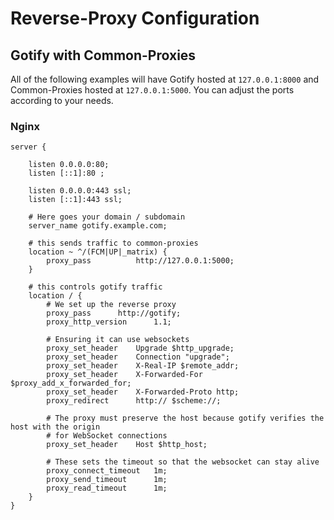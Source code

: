 # Reverse-Proxy Configuration

## Gotify with Common-Proxies

All of the following examples will have Gotify hosted at `127.0.0.1:8000` and Common-Proxies hosted at `127.0.0.1:5000`. You can adjust the ports according to your needs.

### Nginx

```nginx
server {

	listen 0.0.0.0:80;
	listen [::1]:80 ;
	
	listen 0.0.0.0:443 ssl;
	listen [::1]:443 ssl;

	# Here goes your domain / subdomain
	server_name gotify.example.com;

	# this sends traffic to common-proxies
	location ~ ^/(FCM|UP|_matrix) {	
		proxy_pass			http://127.0.0.1:5000;
	}

	# this controls gotify traffic
	location / {
		# We set up the reverse proxy
		proxy_pass		http://gotify;
		proxy_http_version		1.1;
	
		# Ensuring it can use websockets
		proxy_set_header	Upgrade $http_upgrade;
		proxy_set_header	Connection "upgrade";
		proxy_set_header	X-Real-IP $remote_addr;
		proxy_set_header	X-Forwarded-For $proxy_add_x_forwarded_for;
		proxy_set_header	X-Forwarded-Proto http;
		proxy_redirect		http:// $scheme://;
	
		# The proxy must preserve the host because gotify verifies the host with the origin
		# for WebSocket connections
		proxy_set_header	Host $http_host;
	
		# These sets the timeout so that the websocket can stay alive
		proxy_connect_timeout	1m;
		proxy_send_timeout		1m;
		proxy_read_timeout		1m;
	}
}
```

